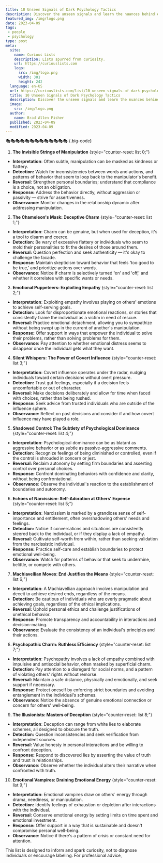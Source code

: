 ```yaml
---
title: 10 Unseen Signals of Dark Psychology Tactics
description: Discover the unseen signals and learn the nuances behind dark psychological tactics.
featured_img: /img/logo.png
date: 2023-04-09
tags:
 - people
 - psychology
type: post
meta:
  site:
    name: Curious Lists
    description: Lists spurred from curiosity.
    url: https://curiouslists.com
    logo:
      src: /img/logo.png
      width: 301
      height: 242
  language: en-US
  url: https://curiouslists.com/list/10-unseen-signals-of-dark-psychology-tactics
  title: 10 Unseen Signals of Dark Psychology Tactics
  description: Discover the unseen signals and learn the nuances behind dark psychological tactics.
  image:
    src: /img/logo.png
  author:
    name: Brad Allen Fisher
  published: 2023-04-09
  modified: 2023-04-09
---
```

🎭🎭🎭🎭🎭🎭🎭🎭🎭🎭🎭🎭🎭 {.big-code}

1. **The Invisible Strings of Manipulation** {style="counter-reset: list 0;"}
  - **Interpretation:** Often subtle, manipulation can be masked as kindness or flattery.
  - **Detection:** Watch for inconsistencies between words and actions, and patterns of behavior that seem to loop back to the manipulator's benefit.
  - **Reversal:** Strengthen personal boundaries; understand that compliance is a choice, not an obligation.
  - **Response:** Address the behavior directly, without aggression or passivity — strive for assertiveness.
  - **Observance:** Monitor changes in the relationship dynamic after addressing manipulation.

2. **The Chameleon's Mask: Deceptive Charm** {style="counter-reset: list 1;"}
  - **Interpretation:** Charm can be genuine, but when used for deception, it's a tool to disarm and coerce.
  - **Detection:** Be wary of excessive flattery or individuals who seem to mold their personalities to fit the desires of those around them.
  - **Reversal:** Question perfection and seek authenticity — it's okay to challenge the facade.
  - **Response:** Maintain skepticism toward behavior that feels 'too good to be true,' and prioritize actions over words.
  - **Observance:** Notice if charm is selectively turned 'on' and 'off,' and whether it correlates with specific wants or needs.

3. **Emotional Puppeteers: Exploiting Empathy** {style="counter-reset: list 2;"}
  - **Interpretation:** Exploiting empathy involves playing on others' emotions to achieve self-serving goals.
  - **Detection:** Look for disproportionate emotional reactions, or stories that consistently frame the individual as a victim in need of rescue.
  - **Reversal:** Practice emotional detachment, allowing you to sympathize without being swept up in the current of another's manipulation.
  - **Response:** Offer support in ways that empower the individual to solve their problems, rather than solving problems for them.
  - **Observance:** Pay attention to whether emotional distress seems to disappear once the individual gets what they want.

4. **Silent Whispers: The Power of Covert Influence** {style="counter-reset: list 3;"}
  - **Interpretation:** Covert influence operates under the radar, nudging individuals toward certain decisions without overt pressure.
  - **Detection:** Trust gut feelings, especially if a decision feels uncomfortable or out of character.
  - **Reversal:** Make decisions deliberately and allow for time when faced with choices, rather than being rushed.
  - **Response:** Seek advice from trusted individuals who are outside of the influence sphere.
  - **Observance:** Reflect on past decisions and consider if and how covert influence may have played a role.

5. **Shadowed Control: The Subtlety of Psychological Dominance** {style="counter-reset: list 4;"}
  - **Interpretation:** Psychological dominance can be as blatant as aggressive behavior or as subtle as passive-aggressive comments.
  - **Detection:** Recognize feelings of being diminished or controlled, even if the control is shrouded in concern or jest.
  - **Reversal:** Reclaim autonomy by setting firm boundaries and asserting control over personal choices.
  - **Response:** Confront dominating behaviors with confidence and clarity, without being confrontational.
  - **Observance:** Observe the individual's reaction to the establishment of boundaries and autonomy.

6. **Echoes of Narcissism: Self-Adoration at Others' Expense** {style="counter-reset: list 5;"}
  - **Interpretation:** Narcissism is marked by a grandiose sense of self-importance and entitlement, often overshadowing others' needs and feelings.
  - **Detection:** Notice if conversations and situations are consistently steered back to the individual, or if they display a lack of empathy.
  - **Reversal:** Cultivate self-worth from within, rather than seeking validation from the narcissistic individual.
  - **Response:** Practice self-care and establish boundaries to protect emotional well-being.
  - **Observance:** Watch for patterns of behavior that seek to undermine, belittle, or compete with others.

7. **Machiavellian Moves: End Justifies the Means** {style="counter-reset: list 6;"}
  - **Interpretation:** A Machiavellian approach involves manipulation and deceit to achieve desired ends, regardless of the means.
  - **Detection:** Be cautious of individuals who are overly pragmatic about achieving goals, regardless of the ethical implications.
  - **Reversal:** Uphold personal ethics and challenge justifications of unethical behavior.
  - **Response:** Promote transparency and accountability in interactions and decision-making.
  - **Observance:** Evaluate the consistency of an individual's principles and their actions.

8. **Psychopathic Charm: Ruthless Efficiency** {style="counter-reset: list 7;"}
  - **Interpretation:** Psychopathy involves a lack of empathy combined with impulsive and antisocial behavior, often masked by superficial charm.
  - **Detection:** Pay attention to a disregard for social norms, and a pattern of violating others' rights without remorse.
  - **Reversal:** Maintain a safe distance, physically and emotionally, and seek support if necessary.
  - **Response:** Protect oneself by enforcing strict boundaries and avoiding entanglement in the individual's schemes.
  - **Observance:** Notice the absence of genuine emotional connection or concern for others' well-being.

9. **The Illusionists: Masters of Deception** {style="counter-reset: list 8;"}
  - **Interpretation:** Deception can range from white lies to elaborate schemes, all designed to obscure the truth.
  - **Detection:** Question inconsistencies and seek verification from independent sources.
  - **Reversal:** Value honesty in personal interactions and be willing to confront deception.
  - **Response:** Respond to discovered lies by asserting the value of truth and trust in relationships.
  - **Observance:** Observe whether the individual alters their narrative when confronted with truth.

10. **Emotional Vampires: Draining Emotional Energy** {style="counter-reset: list 9;"}
  - **Interpretation:** Emotional vampires draw on others' energy through drama, neediness, or manipulation.
  - **Detection:** Identify feelings of exhaustion or depletion after interactions with the individual.
  - **Reversal:** Conserve emotional energy by setting limits on time spent and emotional investment.
  - **Response:** Offer support in a way that is sustainable and doesn't compromise personal well-being.
  - **Observance:** Notice if there's a pattern of crisis or constant need for attention.

This list is designed to inform and spark curiosity, not to diagnose individuals or encourage labeling. For professional advice,